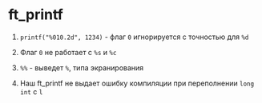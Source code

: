 # ft_printf

  1. `printf("%010.2d", 1234)` - флаг `0` игнорируется с точностью для `%d`

  2. Флаг `0` не работает с `%s` и `%c`

  3. `%%` - выведет `%`, типа экранирования

  4. Наш ft_printf не выдает ошибку компиляции при переполнении `long int` с `l`
